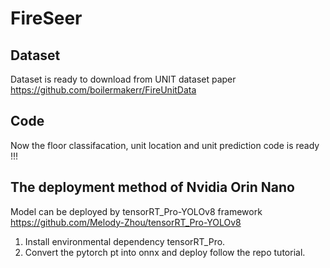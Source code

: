 # FireSeer

## Dataset 
Dataset is ready to download from UNIT dataset paper
https://github.com/boilermakerr/FireUnitData

## Code
Now the floor classifacation, unit location and unit prediction code is ready !!!

## The deployment method of Nvidia Orin Nano

Model can be deployed by tensorRT_Pro-YOLOv8 framework https://github.com/Melody-Zhou/tensorRT_Pro-YOLOv8


1. Install environmental dependency tensorRT_Pro.
2. Convert the pytorch pt into onnx and deploy follow the repo tutorial.
